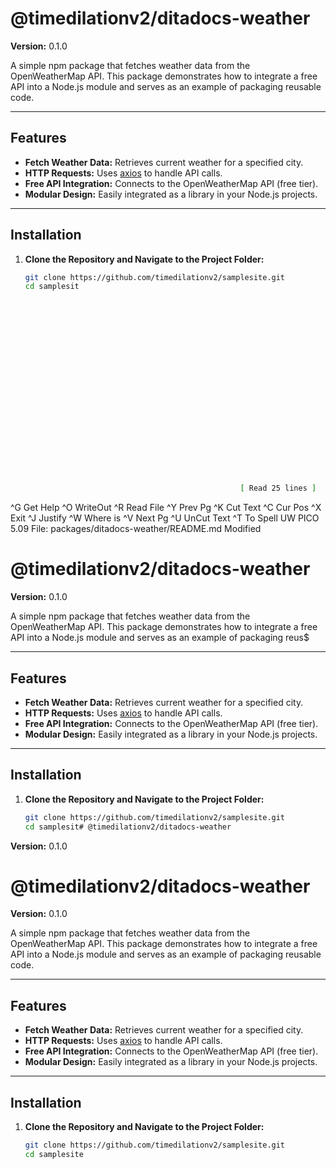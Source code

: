 # @timedilationv2/ditadocs-weather

**Version:** 0.1.0

A simple npm package that fetches weather data from the OpenWeatherMap API.
This package demonstrates how to integrate a free API into a Node.js module and serves as an example of packaging reusable code.

---

## Features

- **Fetch Weather Data:** Retrieves current weather for a specified city.
- **HTTP Requests:** Uses [axios](https://github.com/axios/axios) to handle API calls.
- **Free API Integration:** Connects to the OpenWeatherMap API (free tier).
- **Modular Design:** Easily integrated as a library in your Node.js projects.

---

## Installation

1. **Clone the Repository and Navigate to the Project Folder:**
   ```bash
   git clone https://github.com/timedilationv2/samplesite.git
   cd samplesit






















                                                   [ Read 25 lines ]
^G Get Help        ^O WriteOut        ^R Read File       ^Y Prev Pg         ^K Cut Text        ^C Cur Pos
^X Exit            ^J Justify         ^W Where is        ^V Next Pg         ^U UnCut Text      ^T To Spell
  UW PICO 5.09                           File: packages/ditadocs-weather/README.md                           Modified

# @timedilationv2/ditadocs-weather

**Version:** 0.1.0

A simple npm package that fetches weather data from the OpenWeatherMap API.
This package demonstrates how to integrate a free API into a Node.js module and serves as an example of packaging reus$

---

## Features

- **Fetch Weather Data:** Retrieves current weather for a specified city.
- **HTTP Requests:** Uses [axios](https://github.com/axios/axios) to handle API calls.
- **Free API Integration:** Connects to the OpenWeatherMap API (free tier).
- **Modular Design:** Easily integrated as a library in your Node.js projects.

---

## Installation

1. **Clone the Repository and Navigate to the Project Folder:**
   ```bash
   git clone https://github.com/timedilationv2/samplesite.git
   cd samplesit# @timedilationv2/ditadocs-weather

**Version:** 0.1.0
# @timedilationv2/ditadocs-weather

**Version:** 0.1.0

A simple npm package that fetches weather data from the OpenWeatherMap API.
This package demonstrates how to integrate a free API into a Node.js module and serves as an example of packaging reusable code.

---

## Features

- **Fetch Weather Data:** Retrieves current weather for a specified city.
- **HTTP Requests:** Uses [axios](https://github.com/axios/axios) to handle API calls.
- **Free API Integration:** Connects to the OpenWeatherMap API (free tier).
- **Modular Design:** Easily integrated as a library in your Node.js projects.

---

## Installation

1. **Clone the Repository and Navigate to the Project Folder:**
   ```bash
   git clone https://github.com/timedilationv2/samplesite.git
   cd samplesite

